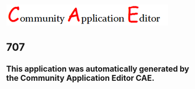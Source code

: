 ![CAE](https://github.com/PhilCAEOrg/application-707/blob/master/img/logo.png)  

707
===================


This application was automatically generated by the Community Application Editor CAE.  
---------------
